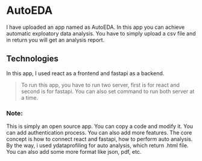 # AutoEDA
I have uploaded an app named as AutoEDA. In this app you can achieve automatic exploatory data analysis. You have to simply upload a csv file and in return you will get an analysis report.

## Technologies
In this app, I used react as a frontend and fastapi as a backend. 

> To run this app, you have to run two server, first is for react and second is for fastapi. You can also set command to run both server at a time.

### Note: 
This is simply an open source app. You can copy a code and modify it. You can add authentication process. You can also add more features. The core concept is how to connect react and fastapi, how to perform auto analysis. By the way, i used ydataprofiling for auto analysis, which return .html file. You can also add some more format like json, pdf, etc.
